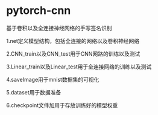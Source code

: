 # pytorch-cnn
基于卷积以及全连接神经网络的手写签名识别


1.net定义模型结构，包括全连接的网络以及卷积神经网络

2.CNN_train以及CNN_test用于CNN网路的训练以及测试


3.Linear_train以及Linear_test用于全连接网络的训练以及测试

4.saveImage用于mnist数据集的可视化

5.dataset用于数据准备

6.checkpoint文件加用于存放训练好的模型权重
